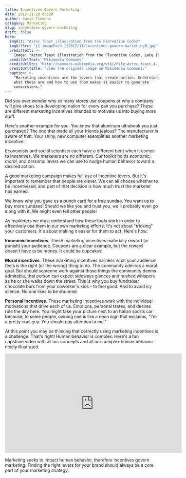 ```yaml
---
title: Incentives Govern Marketing
date: 2012-11-29 07:28
author: David Timmons
category: Marketing
slug: incentives-govern-marketing
draft: false
hero:
  imgAlt: "Aztec feast illustration from the Florentine Codex"
  imgUrlSrc: "{{ imagePath }}2012/11/incentives-govern-marketing0.jpg"
  creditText: >-
    Image: "Aztec feast illustration from the Florentine Codex, Late 16th century" courtesy of
  creditUrlText: "Wikimedia Commons"
  creditUrlSrc: "http://commons.wikimedia.org/wiki/File:Aztec_feast_4.jpg"
  creditUrlTitle: "View the original image on Wikimedia Commons."
  caption: >-
    "Marketing incentives are the levers that create action. Understanding
    what these are and how to use them makes it easier to generate
    conversions."
---
```


Did you ever wonder why so many stores use coupons or why a company will
give shoes to a developing nation for every pair you purchase? These are
different marketing incentives intended to motivate us into buying more
stuff.

Here's another example for you. You know that aluminum ultrabook you
just purchased? The one that made all your friends jealous? The
manufacturer is aware of that. Your shiny, new computer exemplifies
another marketing incentive.

Economists and social scientists each have a different bent when it
comes to incentives. We marketers are no different. Our toolkit holds
*economic*, *moral*, and *personal* levers we can use to nudge human
behavior toward a desired action.

A good marketing campaign makes full use of incentive levers. But it's
important to remember that people are clever. We can all choose whether
to be incentivized, and part of that decision is how much trust the
marketer has earned.

We know why you gave us a punch card for a free sundae. You want us to
buy more sundaes! Should we like you and trust you, we'll probably even
go along with it. We might even tell other people!

As marketers we must understand how these tools work in order to
effectively use them in our own marketing efforts. It's not about
"tricking" your customers. It's about making it easier for them to act.
Here's how:

**Economic incentives**. These marketing incentives materially reward
(or punish) your audience. Coupons are a clear example, but the reward
doesn't have to be money. It could be cupcakes!

**Moral incentives**. These marketing incentives harness what your
audience feels is the right (or the wrong) thing to do. The community
admires a moral goal. But should someone work against those things the
community deems admirable, that person can expect sideways glances and
hushed whispers as he or she walks down the street. This is why you buy
fundraiser chocolate bars from your coworker's kids - to feel good. And
to avoid icy silence. No one likes to be shunned.

**Personal incentives**. These marketing incentives work with the
individual motivations that drive each of us. Emotions, personal tastes,
and desires rule the day here. You might take your picture next to an
Italian sports car because, to some people, owning one is like a neon
sign that exclaims, "I'm a pretty cool guy. You should pay attention to
me."

At this point you may be thinking that correctly using marketing
incentives is a challenge. That's right! Human behavior is complex.
Here's a fun capstone video with all our concepts and all our complex
human behavior nicely illustrated.

<iframe width="580" height="326"
        src="http://www.youtube.com/embed/osUwukXSd0k?rel=0"
        frameborder="0" allowfullscreen></iframe>

Marketing seeks to impact human behavior, therefore incentives govern
marketing. Finding the right levers for your brand should always be a
core part of your marketing strategy.
